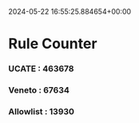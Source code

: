 2024-05-22 16:55:25.884654+00:00
# Rule Counter 
 ### UCATE : 463678

 ### Veneto : 67634

 ### Allowlist : 13930